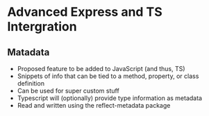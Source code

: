 # Advanced Express and TS Intergration

## Matadata
- Proposed feature to be added to JavaScript (and thus, TS)
- Snippets of info that can be tied to a method, property, or class definition
- Can be used for super custom stuff
- Typescript will (optionally) provide type information as metadata
- Read and written using the reflect-metadata package